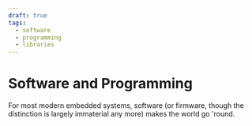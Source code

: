 ```yaml
---
draft: true
tags:
  - software
  - programming
  - libraries
---
```

# Software and Programming

For most modern embedded systems, software (or firmware, though the
distinction is largely immaterial any more) makes the world go 'round. 
